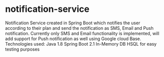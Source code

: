 # notification-service
Notification Service created in Spring Boot which notifies the user according to their plan and send the notification as SMS, Email and Push notification. Currently only SMS and Email functionality is implemented, will add support for Push notification as well using Google cloud Base.
Technologies used:
Java 1.8
Spring Boot 2.1
In-Memory DB HSQL for easy testing purposes

